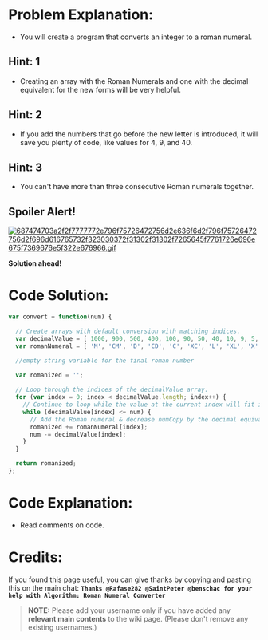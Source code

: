 # Problem Explanation:
- You will create a program that converts an integer to a roman numeral.

## Hint: 1
- Creating an array with the Roman Numerals and one with the decimal equivalent for the new forms will be very helpful.

## Hint: 2
- If you add the numbers that go before the new letter is introduced, it will save you plenty of code, like values for 4, 9, and 40.

## Hint: 3
- You can't have more than three consecutive Roman numerals together.

## Spoiler Alert!
[![687474703a2f2f7777772e796f75726472756d2e636f6d2f796f75726472756d2f696d616765732f323030372f31302f31302f7265645f7761726e696e675f7369676e5f322e676966.gif](https://files.gitter.im/FreeCodeCamp/Wiki/nlOm/thumb/687474703a2f2f7777772e796f75726472756d2e636f6d2f796f75726472756d2f696d616765732f323030372f31302f31302f7265645f7761726e696e675f7369676e5f322e676966.gif)](https://files.gitter.im/FreeCodeCamp/Wiki/nlOm/687474703a2f2f7777772e796f75726472756d2e636f6d2f796f75726472756d2f696d616765732f323030372f31302f31302f7265645f7761726e696e675f7369676e5f322e676966.gif)

**Solution ahead!**

# Code Solution:

```js
var convert = function(num) {

  // Create arrays with default conversion with matching indices.
  var decimalValue = [ 1000, 900, 500, 400, 100, 90, 50, 40, 10, 9, 5, 4, 1 ];
  var romanNumeral = [ 'M', 'CM', 'D', 'CD', 'C', 'XC', 'L', 'XL', 'X', 'IX', 'V', 'IV', 'I' ];

  //empty string variable for the final roman number
  
  var romanized = '';

  // Loop through the indices of the decimalValue array.
  for (var index = 0; index < decimalValue.length; index++) {
    // Continue to loop while the value at the current index will fit into numCopy
    while (decimalValue[index] <= num) {
      // Add the Roman numeral & decrease numCopy by the decimal equivalent.
      romanized += romanNumeral[index];
      num -= decimalValue[index];
    }
  }

  return romanized;
};
```

# Code Explanation:
- Read comments on code.

# Credits:
If you found this page useful, you can give thanks by copying and pasting this on the main chat: **`Thanks @Rafase282 @SaintPeter @benschac for your help with Algorithm: Roman Numeral Converter`**

> **NOTE:** Please add your username only if you have added any **relevant main contents** to the wiki page. (Please don't remove any existing usernames.)
